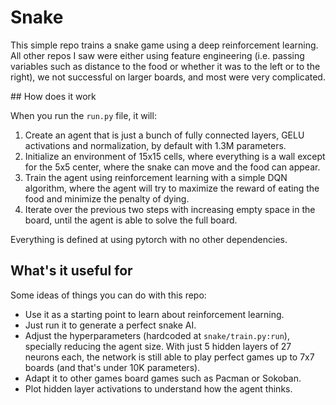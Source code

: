 # Snake

This simple repo trains a snake game using a deep reinforcement learning. All other repos I saw were either using feature engineering (i.e. passing variables such as distance to the food or whether it was to the left or to the right), we not successful on larger boards, and most were very complicated.

## How does it work

When you run the `run.py` file, it will:

1. Create an agent that is just a bunch of fully connected layers, GELU activations and normalization, by default with 1.3M parameters.
1. Initialize an environment of 15x15 cells, where everything is a wall except for the 5x5 center, where the snake can move and the food can appear.
1. Train the agent using reinforcement learning with a simple DQN algorithm, where the agent will try to maximize the reward of eating the food and minimize the penalty of dying.
1. Iterate over the previous two steps with increasing empty space in the board, until the agent is able to solve the full board.

Everything is defined at using pytorch with no other dependencies.

## What's it useful for

Some ideas of things you can do with this repo:
* Use it as a starting point to learn about reinforcement learning.
* Just run it to generate a perfect snake AI.
* Adjust the hyperparameters (hardcoded at `snake/train.py:run`), specially reducing the agent size. With just 5 hidden layers of 27 neurons each, the network is still able to play perfect games up to 7x7 boards (and that's under 10K parameters).
* Adapt it to other games board games such as Pacman or Sokoban.
* Plot hidden layer activations to understand how the agent thinks.
